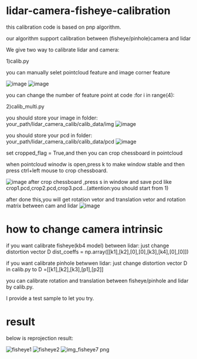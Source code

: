 # lidar-camera-fisheye-calibration


this calibration code is based on pnp algorithm.

our algorithm support calibration between (fisheye/pinhole)camera and lidar 

We give two way to calibrate lidar and camera:

1)calib.py

you can manually selet pointcloud feature and image corner feature

![image](https://user-images.githubusercontent.com/42079541/215989229-b936952a-116c-4696-9771-133aabd85228.png)
![image](https://user-images.githubusercontent.com/42079541/215989345-e45a4015-1454-4cf0-8410-fe126b7b9093.png)

you can change the number of feature point at code :for i in range(4):

2)calib_multi.py

you should store your image in folder: your_path/lidar_camera_calib/calib_data/img
![image](https://user-images.githubusercontent.com/42079541/215990850-e83d1986-8e44-44ac-8912-83ab1fb511eb.png)


you should store your pcd in folder: your_path/lidar_camera_calib/calib_data/pcd
![image](https://user-images.githubusercontent.com/42079541/215990902-d05b2782-b907-4fb3-ad82-fcf2e87d6ae1.png)

set cropped_flag = True,and then you can crop chessboard in pointcloud

when pointcloud winodw is open,press k to make window stable and then press ctrl+left mouse to crop chessboard.

![image](https://user-images.githubusercontent.com/42079541/215991733-24545882-e0b1-450d-afca-48dea7570139.png)
after crop chessboard ,press s in window and save pcd like crop1.pcd,crop2.pcd,crop3.pcd...(attention:you should start from 1)

after done this,you will get rotation vetor and translation vetor and rotation matrix between cam and lidar 
![image](https://user-images.githubusercontent.com/42079541/215993428-53335830-cad8-4d36-aa55-08a4321e8461.png)

# how to change camera intrinsic
if you want calibrate fisheye(kb4 model) between lidar: just change distortion vector D dist_coeffs = np.array([[k1],[k2],[0],[0],[k3],[k4],[0],[0]])

if you want calibrate pinhole betwwen lidar: just change distortion vector D in calib.py to D =[[k1],[k2],[k3],[p1],[p2]]

you can calibrate rotation and translation between fisheye/pinhole and lidar by calib.py.

I provide a test sample to let you try.

# result
below is reprojection result:

![fisheye1](https://user-images.githubusercontent.com/42079541/215985248-4bf2c664-d873-4305-9ffa-f648a70e0dae.jpg)
![fisheye2](https://user-images.githubusercontent.com/42079541/215985271-ee6b5226-3661-4491-8e12-14ca817a19e7.jpg)
![img_fisheye7 png](https://user-images.githubusercontent.com/42079541/215974353-62d38da0-fd00-4ffc-a2e1-32b5e34a3290.png)


